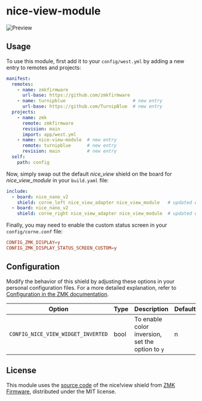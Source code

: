 # nice-view-module

![Preview](https://github.com/TurnipBlue/nice-view-module/blob/main/.github/assets/preview.jpg?raw=true)

## Usage

To use this module, first add it to your `config/west.yml` by adding a new entry to remotes and projects:

```yml
manifest:
  remotes:
    - name: zmkfirmware
      url-base: https://github.com/zmkfirmware
    - name: turnipblue                         # new entry
      url-base: https://github.com/TurnipBlue  # new entry
  projects:
    - name: zmk
      remote: zmkfirmware
      revision: main
      import: app/west.yml
    - name: nice-view-module  # new entry
      remote: turnipblue      # new entry
      revision: main          # new entry
  self:
    path: config
```

Now, simply swap out the default *nice_view* shield on the board for *nice_view_module* in your `build.yaml` file:

```yml
include:
  - board: nice_nano_v2
    shield: corne_left nice_view_adapter nice_view_module   # updated entry
  - board: nice_nano_v2
    shield: corne_right nice_view_adapter nice_view_module  # updated entry
```

Finally, you may need to enable the custom status screen in your `config/corne.conf` file:

```conf
CONFIG_ZMK_DISPLAY=y
CONFIG_ZMK_DISPLAY_STATUS_SCREEN_CUSTOM=y
```

## Configuration

Modify the behavior of this shield by adjusting these options in your personal configuration files. For a more detailed explanation, refer to [Configuration in the ZMK documentation](https://zmk.dev/docs/config).

| Option                             | Type | Description                                      | Default |
| ---------------------------------- | ---- | ------------------------------------------------ | ------- |
| `CONFIG_NICE_VIEW_WIDGET_INVERTED` | bool | To enable color inversion, set the option to `y` | n       |

## License
This module uses the [source code](https://github.com/zmkfirmware/zmk/tree/main/app/boards/shields/nice_view) of the nice!view shield from [ZMK Firmware](https://github.com/zmkfirmware/zmk/tree/main), distributed under the MIT license.
